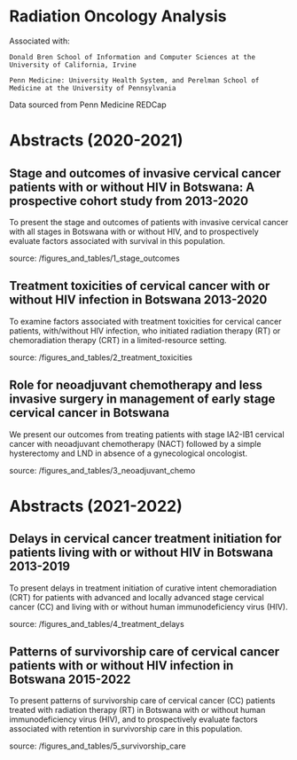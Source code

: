 # Radiation Oncology Analysis 
Associated with:

	Donald Bren School of Information and Computer Sciences at the University of California, Irvine
	
	Penn Medicine: University Health System, and Perelman School of Medicine at the University of Pennsylvania

Data sourced from Penn Medicine REDCap

# Abstracts (2020-2021)

## Stage and outcomes of invasive cervical cancer patients with or without HIV in Botswana: A prospective cohort study from 2013-2020
To present the stage and outcomes of patients with invasive cervical cancer with all stages in Botswana with or without HIV, and to prospectively evaluate factors associated with survival in this population.

source: /figures_and_tables/1_stage_outcomes

## Treatment toxicities of cervical cancer with or without HIV infection in Botswana 2013-2020
To examine factors associated with treatment toxicities for cervical cancer patients, with/without HIV infection, who initiated radiation therapy (RT) or chemoradiation therapy (CRT) in a limited-resource setting. 

source: /figures_and_tables/2_treatment_toxicities

## Role for neoadjuvant chemotherapy and less invasive surgery in management of early stage cervical cancer in Botswana
We present our outcomes from treating patients with stage IA2-IB1 cervical cancer with neoadjuvant chemotherapy (NACT) followed by a simple hysterectomy and LND in absence of a gynecological oncologist.

source: /figures_and_tables/3_neoadjuvant_chemo

# Abstracts (2021-2022)

## Delays in cervical cancer treatment initiation for patients living with or without HIV in Botswana 2013-2019
To present delays in treatment initiation of curative intent chemoradiation (CRT) for patients with advanced and locally advanced stage cervical cancer (CC) and living with or without human immunodeficiency virus (HIV).

source: /figures_and_tables/4_treatment_delays

## Patterns of survivorship care of cervical cancer patients with or without HIV infection in Botswana 2015-2022
To present patterns of survivorship care of cervical cancer (CC) patients treated with radiation therapy (RT) in Botswana with or without human immunodeficiency virus (HIV), and to prospectively evaluate factors associated with retention in survivorship care in this population.

source: /figures_and_tables/5_survivorship_care